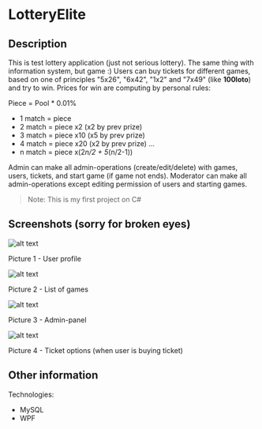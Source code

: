 # LotteryElite

## Description
This is test lottery application (just not serious lottery). The same thing with information system, but game :)
Users can buy tickets for different games, based on one of principles "5x26", "6x42", "1x2" and "7x49" (like **100loto**) and try to win.
Prices for win are computing by personal rules:

Piece = Pool * 0.01%
- 1 match = piece
- 2 match = piece x2 (x2 by prev prize)
- 3 match = piece x10 (x5 by prev prize)
- 4 match = piece x20 (x2 by prev prize)
...
- n match = piece x(2*n/2 + 5*(n/2-1))

Admin can make all admin-operations (create/edit/delete) with games, users, tickets, and start game (if game not ends).
Moderator can make all admin-operations except editing permission of users and starting games.
> Note: This is my first project on C#


## Screenshots (sorry for broken eyes)

![alt text](https://raw.github.com/CakeWalker1337/LotteryElite/master/github/screenshots/1.jpg)

Picture 1 - User profile


![alt text](https://raw.github.com/CakeWalker1337/LotteryElite/master/github/screenshots/2.jpg)

Picture 2 - List of games


![alt text](https://raw.github.com/CakeWalker1337/LotteryElite/master/github/screenshots/3.jpg)

Picture 3 - Admin-panel


![alt text](https://raw.github.com/CakeWalker1337/LotteryElite/master/github/screenshots/4.jpg)

Picture 4 - Ticket options (when user is buying ticket)


## Other information

Technologies:
* MySQL
* WPF
